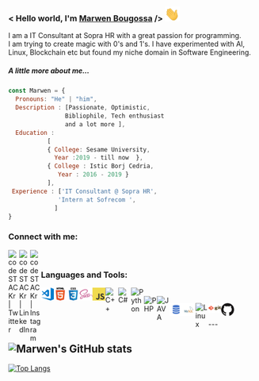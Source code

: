 <h3> < Hello world, I'm <a href="https://www.linkedin.com/in/marwen-bougossa-8292a2161/" target="_blank"> Marwen Bougossa</a> /> <img src="https://raw.githubusercontent.com/ABSphreak/ABSphreak/master/gifs/Hi.gif" width="30px"> </h3>
I am a IT Consultant at Sopra HR with a great passion for programming. 
<br>
I am trying to create magic with 0's and 1's. I have experimented with AI, Linux, Blockchain etc but found my niche domain in Software Engineering. 

##### A little more about me...  

```javascript
const Marwen = {
  Pronouns: "He" | "him",
  Description : [Passionate, Optimistic, 
                Bibliophile, Tech enthusiast  
                and a lot more ],
  Education : 
           [ 
           { College: Sesame University, 
             Year :2019 - till now  }, 
           { College : Istic Borj Cedria,  
              Year : 2016 - 2019 } 
           ],
 Experience : ['IT Consultant @ Sopra HR', 
              'Intern at Sofrecom ', 
             ]
}
```

### Connect with me:


[<img align="left" alt="codeSTACKr | Twitter" width="22px" src="https://cdn.jsdelivr.net/npm/simple-icons@v3/icons/twitter.svg" />][twitter]
[<img align="left" alt="codeSTACKr | LinkedIn" width="22px" src="https://cdn.jsdelivr.net/npm/simple-icons@v3/icons/linkedin.svg" />][linkedin]
[<img align="left" alt="codeSTACKr | Instagram" width="22px" src="https://cdn.jsdelivr.net/npm/simple-icons@v3/icons/instagram.svg" />][instagram]


<br />

### Languages and Tools:

[<img align="left" alt="Visual Studio Code" width="26px" src="https://raw.githubusercontent.com/github/explore/80688e429a7d4ef2fca1e82350fe8e3517d3494d/topics/visual-studio-code/visual-studio-code.png" />][linkedin]
[<img align="left" alt="HTML5" width="26px" src="https://raw.githubusercontent.com/github/explore/80688e429a7d4ef2fca1e82350fe8e3517d3494d/topics/html/html.png" />][linkedin]
[<img align="left" alt="CSS3" width="26px" src="https://raw.githubusercontent.com/github/explore/80688e429a7d4ef2fca1e82350fe8e3517d3494d/topics/css/css.png" />][linkedin]
[<img align="left" alt="Sass" width="26px" src="https://raw.githubusercontent.com/github/explore/80688e429a7d4ef2fca1e82350fe8e3517d3494d/topics/sass/sass.png" />][linkedin]
[<img align="left" alt="JavaScript" width="26px" src="https://raw.githubusercontent.com/github/explore/80688e429a7d4ef2fca1e82350fe8e3517d3494d/topics/javascript/javascript.png" />][linkedin]
[<img align="left" alt="C++" width="26px" src="https://user-images.githubusercontent.com/38113942/115967996-72056680-a52d-11eb-92f6-a46a6fb451d5.png" />][linkedin] 
[<img align="left" alt="C#" width="26px" src="https://user-images.githubusercontent.com/38113942/115968010-7a5da180-a52d-11eb-887a-38a3230139c3.png" />][linkedin] 
[<img align="left" alt="Python" width="26px" src="https://user-images.githubusercontent.com/38113942/115968039-982b0680-a52d-11eb-8dfc-69753ce0db90.png" />][linkedin]  
[<img align="left" alt="PHP" width="26px" src="https://user-images.githubusercontent.com/38113942/115968061-c1e42d80-a52d-11eb-9331-e0f4e4f510ed.png" />][linkedin] 
[<img align="left" alt="JAVA" width="26px" src="https://user-images.githubusercontent.com/38113942/115968082-e50edd00-a52d-11eb-9b81-4850d6ad1c75.png" />][linkedin] 

[<img align="left" alt="SQL" width="26px" src="https://raw.githubusercontent.com/github/explore/80688e429a7d4ef2fca1e82350fe8e3517d3494d/topics/sql/sql.png" />][linkedin]
[<img align="left" alt="MySQL" width="26px" src="https://raw.githubusercontent.com/github/explore/80688e429a7d4ef2fca1e82350fe8e3517d3494d/topics/mysql/mysql.png" />][linkedin]

[<img align="left" alt="Linux" width="26px" src="https://user-images.githubusercontent.com/38113942/115967881-fe635980-a52c-11eb-8d64-4e8c87e93e17.png" />][linkedin]

[<img align="left" alt="Git" height="20px" width="26px" src="https://raw.githubusercontent.com/github/explore/80688e429a7d4ef2fca1e82350fe8e3517d3494d/topics/git/git.png" />][linkedin]
[<img align="left" alt="GitHub" width="26px" src="https://raw.githubusercontent.com/github/explore/78df643247d429f6cc873026c0622819ad797942/topics/github/github.png" />][linkedin]


<br />
<br />
---



![Marwen's GitHub stats](https://github-readme-stats.vercel.app/api?username=marouenebg&show_icons=true&count_private=true)
---

[![Top Langs](https://github-readme-stats.vercel.app/api/top-langs/?username=marouenebg&layout=compact&langs_count=8)](https://github.com/marouenebg/github-readme-stats)

[twitter]: https://twitter.com/BGmarwen
[instagram]: https://www.instagram.com/marwenbg
[linkedin]: https://www.linkedin.com/in/marwen-bougossa-8292a2161/
